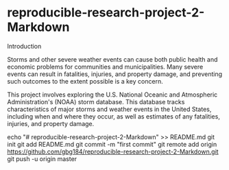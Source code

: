 # reproducible-research-project-2-Markdown

Introduction

Storms and other severe weather events can cause both public health and economic problems for communities and municipalities. Many severe events can result in fatalities, injuries, and property damage, and preventing such outcomes to the extent possible is a key concern.

This project involves exploring the U.S. National Oceanic and Atmospheric Administration's (NOAA) storm database. This database tracks characteristics of major storms and weather events in the United States, including when and where they occur, as well as estimates of any fatalities, injuries, and property damage.

echo "# reproducible-research-project-2-Markdown" >> README.md
git init
git add README.md
git commit -m "first commit"
git remote add origin https://github.com/gbg184/reproducible-research-project-2-Markdown.git
git push -u origin master
